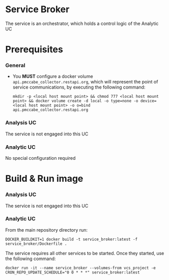 # Service Broker

The service is an orchestrator, which holds a control logic of the Analytic UC

# Prerequisites

### General

- You **MUST** configure a docker volume `api.pmccabe_collector.restapi.org`, which will represent the point of service communications, by executing the following command:

    `mkdir -p <local host mount point> && chmod 777 <local host mount point> && docker volume create -d local -o type=none -o device=<local host mount point> -o o=bind api.pmccabe_collector.restapi.org`

### Analysis UC

The service is not engaged into this UC

### Analytic UC

No special configuration required

# Build & Run image

### Analysis UC

The service is not engaged into this UC

### Analytic UC

From the main repository directory run:

`DOCKER_BUILDKIT=1 docker build -t service_broker:latest -f service_broker/Dockerfile .`

The service requires all other services to be started. Once they started, use the following command:

`docker run -it --name service_broker --volumes-from vcs_project -e CRON_REPO_UPDATE_SCHEDULE="0 0 * * *" service_broker:latest`
